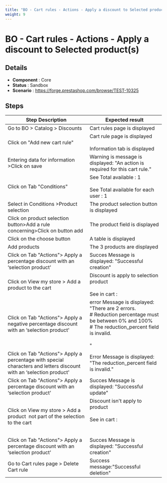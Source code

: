 ```yaml
---
title: "BO - Cart rules - Actions - Apply a discount to Selected product(s) "
weight: 9
---
```


# BO - Cart rules - Actions - Apply a discount to Selected product(s) 
## Details
* **Component** : Core
* **Status** : Sandbox
* **Scenario** : https://forge.prestashop.com/browse/TEST-10325

## Steps
| Step Description | Expected result |
| ----- | ----- |
| Go to BO > Catalog > Discounts | Cart rules page is displayed |
| Click on "Add new cart rule" | Cart rule page is displayed<br><br>Information tab is displayed |
| Entering data for information >Click on save | Warning is message is displayed: "An action is required for this cart rule." |
| Click on Tab "Conditions" | See Total available : 1<br><br>See Total available for each user : 1 |
| Select in Conditions >Product selection | The product selection button is displayed |
| Click on product selection button>Add a rule concerning>Click on button add | The product field is displayed |
| Click on the choose button | A table is displayed |
| Add products | The 3 products are displayed |
| Click on Tab "Actions"> Apply a percentage discount with an ‘selection product' | Succes Message is displayed: "Successful creation" |
| Click on View my store > Add a product to the cart | Discount is apply to selection product<br><br>See in cart :<br>|1 item|€22.68|<br>|Discount(s)|- €4.54|<br>|Shipping|Free|<br>|Total (tax incl.)|€18.14|<br>| Test| -€4.54| |
| Click on Tab "Actions"> Apply a negative percentage discount with an ‘selection product' | error Message is displayed: "There are 2 errors.<br> # Reduction percentage must be between 0% and 100%<br> # The reduction_percent field is invalid.<br><br>" |
| Click on Tab "Actions"> Apply a percentage with special characters and letters discount with an ‘selection product' | Error Message is displayed: "The reduction_percent field is invalid." |
| Click on Tab "Actions"> Apply a percentage discount with an ‘selection product' | Succes Message is displayed: "Successful update" |
| Click on View my store > Add a product  not part of the selection to the cart | Discount isn't apply to product<br><br>See in cart :<br> <br> <br>|1 item|€34.46|<br>|Shipping|Free|<br>|Total (tax incl.)|€34.46| |
| Click on Tab "Actions"> Apply a percentage discount with an ‘selection product' | Succes Message is displayed: "Successful creation" |
| Go to Cart rules page > Delete Cart rule | Success message:"Successful deletion" |
